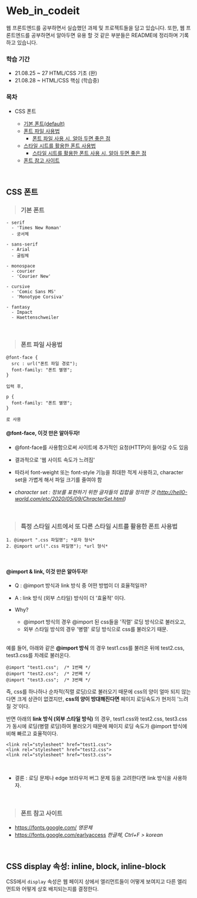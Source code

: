# Web_in_codeit
웹 프론트엔드를 공부하면서 실습했던 과제 및 프로젝트들을 담고 있습니다. 또한, 웹 프론트엔드를 공부하면서 알아두면 유용 할 것 같은 부분들은 README에 정리하며 기록하고 있습니다.

### 학습 기간
- 21.08.25 ~ 27 HTML/CSS 기초 (완)
- 21.08.28 ~ HTML/CSS 핵심 (학습중)

### 목차

- CSS 폰트

  - [기본 폰트(default)](#기본-폰트)
  - [폰트 파일 사용법](#폰트-파일-사용법)
    - [폰트 파일 사용 시, 알아 두면 좋은 점](#@font-face,-이것-만은-알아두자!)
  - [스타일 시트를 활용한 폰트 사용법](#특정-스타일-시트에서-또-다른-스타일-시트를-활용한-폰트-사용법)
    - [스타일 시트를 활용한 폰트 사용 시, 알아 두면 좋은 점](#@import-&-link,-이것-만은-알아두자!)
  - [폰트 참고 사이트](#폰트-참고-사이트)

<br />

## CSS 폰트

> ### 기본 폰트
```
- serif
  - 'Times New Roman'
  - 궁서체
  
- sans-serif
  - Arial
  - 굴림체
  
- monospace
  - courier
  - 'Courier New'
  
- cursive
  - 'Comic Sans MS'
  - 'Monotype Corsiva'
  
- fantasy
  - Impact
  - Haettenschweiler  
```

<br />

> ### 폰트 파일 사용법
```
@font-face {
  src : url("폰트 파일 경로");
  font-family: "폰트 별명";
}

입력 후,

p {
  font-family: "폰트 별명";
}

로 사용
```

#### @font-face, 이것 만은 알아두자!
  - @font-face를 사용함으로써 사이트에 추가적인 요청(HTTP)이 들어갈 수도 있음
  - 결과적으로 '웹 사이트 속도가 느려짐'
  
  - 따라서 font-weight 또는 font-style 기능을 최대한 적게 사용하고, character set을 가볍게 해서 파일 크기를 줄여야 함
  
- *character set : 정보를 표현하기 위한 글자들의 집합을 정의한 것 (http://hell0-world.com/etc/2020/05/09/ChracterSet.html)*

<br />

> ### 특정 스타일 시트에서 또 다른 스타일 시트를 활용한 폰트 사용법 <br>
```
1. @import ".css 파일명"; *문자 형식*
2. @import url(".css 파일명"); *url 형식*
```
<br />

#### @import & link, 이것 만은 알아두자!
  - Q : @import 방식과 link 방식 중 어떤 방법이 더 효율적일까? 
  - A : link 방식 (외부 스타일) 방식이 더 '효율적' 이다.
  
  - Why?
    - @import 방식의 경우 @import 된 css들을 '직렬' 로딩 방식으로 불러오고,
    - 외부 스타일 방식의 경우 '병렬' 로딩 방식으로 css를 불러오기 때문.<br><br>
    
 예를 들어, 아래와 같은 __@import 방식__ 의 경우 test1.css를 불러온 뒤에 test2.css, test3.css를 차례로 불러온다.
  ```
  @import "test1.css";  /* 1번째 */
  @import "test2.css";  /* 2번째 */
  @import "test3.css";  /* 3번째 */
  ```
즉, css를 하나하나 순차적(직렬 로딩)으로 불러오기 때문에 css의 양이 얼마 되지 않는다면 크게 상관이 없겠지만, __css의 양이 방대해진다면__ 페이지 로딩속도가 현저히 '느려질 것'이다.

반면 아래의 __link 방식 (외부 스타일 방식)__ 의 경우, test1.css와 test2.css, test3.css가 동시에 로딩(병렬 로딩)하여 불러오기 때문에 페이지 로딩 속도가 @import 방식에 비해 빠르고 효율적이다.
  ```
  <link rel="stylesheet" href="test1.css">
  <link rel="stylesheet" href="test2.css">
  <link rel="stylesheet" href="test3.css">
  ```
  <br />
  
- 결론 : 로딩 문제나 edge 브라우저 버그 문제 등을 고려한다면 link 방식을 사용하자.
 
 <br />

> ### 폰트 참고 사이트
- <https://fonts.google.com/> *영문체*
- https://fonts.google.com/earlyaccess *한글체, Ctrl+F > korean*

<br />

## CSS display 속성: inline, block, inline-block
CSS에서 `display` 속성은 웹 페이지 상에서 엘리먼트들이 어떻게 보여지고 다른 엘리먼트와 어떻게 상호 배치되는지를 결정한다.
